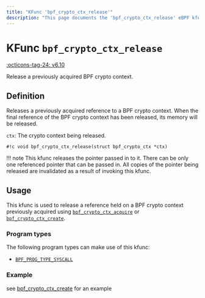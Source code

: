 ```yaml
---
title: "KFunc 'bpf_crypto_ctx_release'"
description: "This page documents the 'bpf_crypto_ctx_release' eBPF kfunc, including its definition, usage, program types that can use it, and examples."
---
```

# KFunc `bpf_crypto_ctx_release`

<!-- [FEATURE_TAG](bpf_crypto_ctx_release) -->
[:octicons-tag-24: v6.10](https://github.com/torvalds/linux/commit/3e1c6f35409f9e447bf37f64840f5b65576bfb78)
<!-- [/FEATURE_TAG] -->

Release a previously acquired BPF crypto context.

## Definition

Releases a previously acquired reference to a BPF crypto context. When the final reference of the BPF crypto context has been released, its memory will be released.

`ctx`: The crypto context being released.

<!-- [KFUNC_DEF] -->
`#!c void bpf_crypto_ctx_release(struct bpf_crypto_ctx *ctx)`

!!! note
	This kfunc releases the pointer passed in to it. There can be only one referenced pointer that can be passed in. 
	All copies of the pointer being released are invalidated as a result of invoking this kfunc.
<!-- [/KFUNC_DEF] -->

## Usage

This kfunc is used to release a reference held on a BPF crypto context previously acquired using [`bpf_crypto_ctx_acquire`](bpf_crypto_ctx_acquire.md) or [`bpf_crypto_ctx_create`](bpf_crypto_ctx_create.md).

### Program types

The following program types can make use of this kfunc:

<!-- [KFUNC_PROG_REF] -->
- [`BPF_PROG_TYPE_SYSCALL`](../program-type/BPF_PROG_TYPE_SYSCALL.md)
<!-- [/KFUNC_PROG_REF] -->

### Example

see [bpf_crypto_ctx_create](bpf_crypto_ctx_create.md#example) for an example

